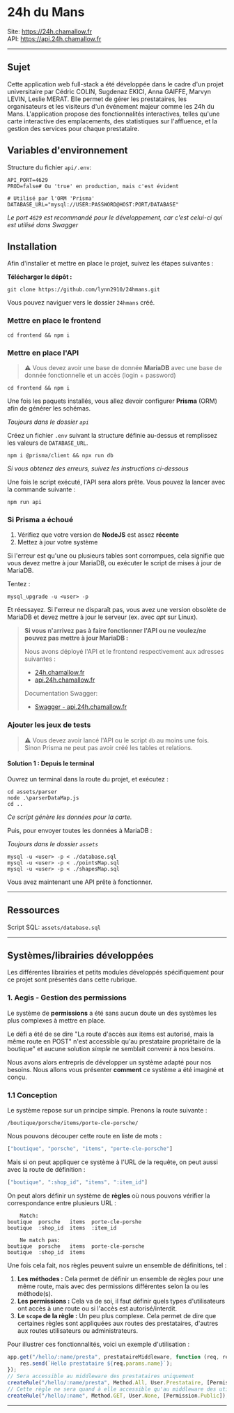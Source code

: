 # 24h du Mans

Site: https://24h.chamallow.fr<br>
API:  https://api.24h.chamallow.fr

***

## Sujet

Cette application web full-stack a été développée dans le cadre d'un projet universitaire par Cédric COLIN, Sugdenaz
EKICI, Anna GAIFFE, Marvyn LEVIN, Leslie MERAT.
Elle permet de gérer les prestataires, les organisateurs et les
visiteurs d'un événement majeur comme les 24h du Mans.
L'application propose des fonctionnalités interactives, telles
qu'une carte interactive des emplacements, des statistiques sur l'affluence, et la gestion des services pour chaque
prestataire.

## Variables d'environnement

Structure du fichier `api/.env`:

```dotenv
API_PORT=4629
PROD=false# Ou 'true' en production, mais c'est évident

# Utilisé par l'ORM 'Prisma'
DATABASE_URL="mysql://USER:PASSWORD@HOST:PORT/DATABASE"
```

_Le port `4629` est recommandé pour le développement, car c'est celui-ci qui est utilisé dans Swagger_

## Installation

Afin d'installer et mettre en place le projet, suivez les étapes suivantes :

**Télécharger le dépôt :**

```shell
git clone https://github.com/lynn2910/24hmans.git
```

Vous pouvez naviguer vers le dossier `24hmans` créé.

### Mettre en place le frontend

```shell
cd frontend && npm i
```

### Mettre en place l'API

> ⚠️ Vous devez avoir une base de donnée **MariaDB** avec une base de donnée fonctionnelle et un accès (login +
> password)

```shell
cd frontend && npm i
```

Une fois les paquets installés, vous allez devoir configurer **Prisma** (ORM) afin de générer les schémas.

*Toujours dans le dossier `api`*

Créez un fichier `.env` suivant la structure définie au-dessus et remplissez les valeurs de `DATABASE_URL`.

```shell
npm i @prisma/client && npx run db
```

_Si vous obtenez des erreurs, suivez les instructions ci-dessous_

Une fois le script exécuté, l'API sera alors prête.
Vous pouvez la lancer avec la commande suivante :

```shell
npm run api
```

### Si Prisma a échoué

1. Vérifiez que votre version de **NodeJS** est assez **récente**
2. Mettez à jour votre système

Si l'erreur est qu'une ou plusieurs tables sont corrompues, cela signifie que vous devez mettre à jour MariaDB, ou
exécuter le script de mises à jour de MariaDB.

Tentez :

```shell
mysql_upgrade -u <user> -p
```

Et réessayez.
Si l'erreur ne disparaît pas, vous avez une version obsolète de MariaDB et devez mettre à jour le serveur (ex. avec
_apt_ sur Linux).

> **Si vous n'arrivez pas à faire fonctionner l'API ou ne voulez/ne pouvez pas mettre à jour MariaDB :**
>
> Nous avons déployé l'API et le frontend respectivement aux adresses suivantes :
> - [24h.chamallow.fr](https://24h.chamallow.fr)
> - [api.24h.chamallow.fr](https://api.24h.chamallow.fr)
>
> Documentation Swagger:
> - [Swagger - api.24h.chamallow.fr](https://api.24h.chamallow.fr/api-docs)

### Ajouter les jeux de tests

> ⚠️ Vous devez avoir lancé l'API ou le script `db` au moins une fois.
> Sinon Prisma ne peut pas avoir créé les tables et relations.

#### Solution 1 : Depuis le terminal

Ouvrez un terminal dans la route du projet, et exécutez :

```shell
cd assets/parser
node .\parserDataMap.js
cd ..
```

_Ce script génère les données pour la carte._

Puis, pour envoyer toutes les données à MariaDB :

_Toujours dans le dossier `assets`_

```shell
mysql -u <user> -p < ./database.sql
mysql -u <user> -p < ./pointsMap.sql
mysql -u <user> -p < ./shapesMap.sql
```

Vous avez maintenant une API prête à fonctionner.

---

## Ressources

Script SQL: `assets/database.sql`

---

## Systèmes/librairies développées

Les différentes librairies et petits modules développés spécifiquement pour ce projet sont présentés dans cette
rubrique.

### 1. Aegis - Gestion des permissions

Le système de **permissions** a été sans aucun doute un des systèmes les plus complexes à mettre en place.

Le défi a été de se dire "La route d'accès aux items est autorisé, mais la même route en POST" n'est accessible qu'au
prestataire propriétaire de la boutique" et aucune solution _simple_ ne semblait convenir à nos besoins.

Nous avons alors entrepris de développer un système adapté pour nos besoins.
Nous allons vous présenter **comment** ce système a été imaginé et conçu.

### 1.1 Conception

Le système repose sur un principe simple.
Prenons la route suivante :

```
/boutique/porsche/items/porte-cle-porsche/
```

Nous pouvons découper cette route en liste de mots :

```js
["boutique", "porsche", "items", "porte-cle-porsche"]
```

Mais si on peut appliquer ce système à l'URL de la requête, on peut aussi avec la route de définition :

```js
["boutique", ":shop_id", "items", ":item_id"]
```

On peut alors définir un système de **règles** où nous pouvons vérifier la correspondance entre plusieurs URL :

```
    Match:
boutique  porsche   items  porte-cle-porshe
boutique  :shop_id  items  :item_id

    Ne match pas:
boutique  porsche   items  porte-cle-porsche
boutique  :shop_id  items
```

Une fois cela fait, nos règles peuvent suivre un ensemble de définitions, tel :

1. **Les méthodes :** Cela permet de définir un ensemble de règles pour une même route, mais avec des permissions
   différentes selon la ou les méthode(s).
2. **Les permissions :** Cela va de soi, il faut définir quels types d'utilisateurs ont accès à une route ou si l'accès
   est autorisé/interdit.
3. **Le `scope` de la règle :** Un peu plus complexe.
   Cela permet de dire que certaines règles sont appliquées aux
   routes des prestataires, d'autres aux routes utilisateurs ou administrateurs.

Pour illustrer ces fonctionnalités, voici un exemple d'utilisation :

```js
app.get("/hello/:name/presta", prestataireMiddleware, function (req, res) {
    res.send(`Hello prestataire ${req.params.name}`);
});
// Sera accessible au middleware des prestataires uniquement
createRule("/hello/:name/presta", Method.All, User.Prestataire, [Permission.Prestataire, Permission.Admin]);
// Cette règle ne sera quand à elle accessible qu'au middleware des utilisateurs
createRule("/hello/:name", Method.GET, User.None, [Permission.Public]);
```

---